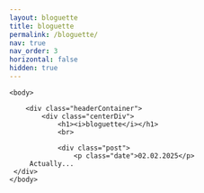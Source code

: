 ```yaml
---
layout: bloguette
title: bloguette
permalink: /bloguette/
nav: true
nav_order: 3
horizontal: false
hidden: true
---
```

<html lang="en">
	<head>
		<link rel="stylesheet" href="_layouts/bloguette.liquid">
	</head>
  
	<body>
		
		<div class="headerContainer">
			<div class="centerDiv">
				<h1><i>bloguette</i></h1>
				<br>

				<div class="post">
					<p class="date">02.02.2025</p>
         Actually...
     </div>
	</body>
</html>
